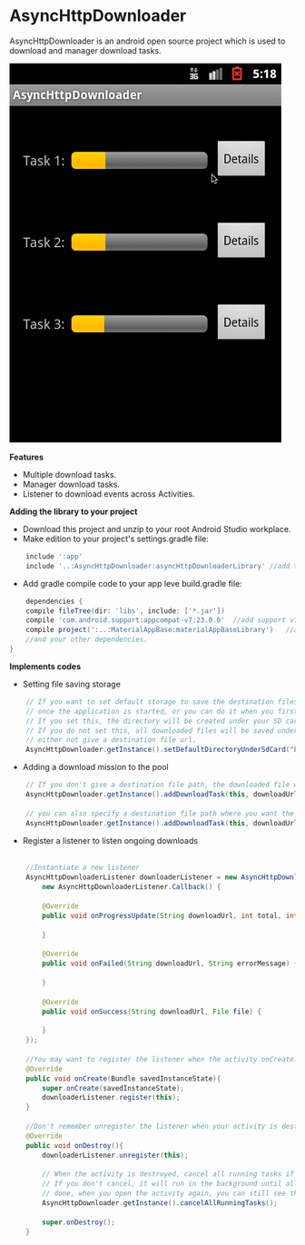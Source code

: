AsyncHttpDownloader
==========================
AsyncHttpDownloader is an android open source project which is used to download and manager download tasks.

![](https://github.com/DanielShum/AsyncHttpDownloader/blob/master/images/sP8jEroorF.gif?raw=true)

**Features**
* Multiple download tasks.
* Manager download tasks.
* Listener to download events across Activities.

**Adding the library to your project**
* Download this project and unzip to your root Android Studio workplace.
* Make edition to your project's settings.gradle file:
```gradle
	include ':app'
	include '..:AsyncHttpDownloader:asyncHttpDownloaderLibrary' //add this line
```
* Add gradle compile code to your app leve build.gradle file:
```gradle
	dependencies {
    compile fileTree(dir: 'libs', include: ['*.jar'])
	compile 'com.android.support:appcompat-v7:23.0.0'  //add support v7 library
    compile project(':..:MaterialAppBase:materialAppBaseLibrary')   //add this library
    //and your other dependencies.
}
```

**Implements codes**
* Setting file saving storage
```java
	// If you want to set default storage to save the destination files, you should either do it so
    // once the application is started, or you can do it when you first time implement the downloader.
    // If you set this, the directory will be created under your SD card root directory (if not exists).
    // If you do not set this, all downloaded files will be saved under /sdcard/temp/ directory if you 
    // either not give a destination file url.
    AsyncHttpDownloader.getInstance().setDefaultDirectoryUnderSdCard("ExampleAsyncDownload/downloads");
```

* Adding a download mission to the pool
```java
	// If you don't give a destination file path, the downloaded file will be saved to the default storage
	AsyncHttpDownloader.getInstance().addDownloadTask(this, downloadUrl2);
	
	// you can also specify a destination file path where you want the downloaded file to be
    AsyncHttpDownloader.getInstance().addDownloadTask(this, downloadUrl3, destinationFileUrl);
```

* Register a listener to listen ongoing downloads
```java

	//Instantiate a new listener
	AsyncHttpDownloaderListener downloaderListener = new AsyncHttpDownloaderListener(
        new AsyncHttpDownloaderListener.Callback() {
        
        @Override
        public void onProgressUpdate(String downloadUrl, int total, int completed) {
            
        }

        @Override
        public void onFailed(String downloadUrl, String errorMessage) {

        }

        @Override
        public void onSuccess(String downloadUrl, File file) {

        }
    });
    
    //You may want to register the listener when the activity onCreate.
    @Override
    public void onCreate(Bundle savedInstanceState){
    	super.onCreate(savedInstanceState);
    	downloaderListener.register(this);
    }
    
    //Don't remember unregister the listener when your activity is destroyed
    @Override
    public void onDestroy(){
    	downloaderListener.unregister(this);
    	
    	// When the activity is destroyed, cancel all running tasks if you want.
        // If you don't cancel, it will run in the background until all tasks are
        // done, when you open the activity again, you can still see the running task.
        AsyncHttpDownloader.getInstance().cancelAllRunningTasks();
        
    	super.onDestroy();
    }
```


